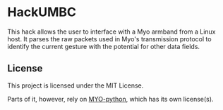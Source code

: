 HackUMBC
=========

This hack allows the user to interface with a Myo armband from a Linux host.
It parses the raw packets used in Myo's transmission protocol to identify the 
current gesture with the potential for other data fields.

## License
This project is licensed under the MIT License.

Parts of it, however, rely on [MYO-python](https://github.com/smartin015/MYO-python), which has its own license(s).


